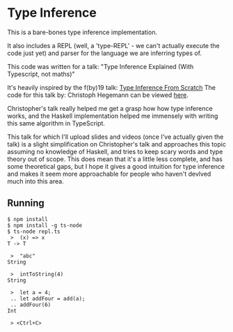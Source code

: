 # Type Inference

This is a bare-bones type inference implementation.

It also includes a REPL (well, a 'type-REPL' - we can't actually execute the code just yet) and parser for the language we are inferring types of.

This code was written for a talk: "Type Inference Explained (With Typescript, not maths)"

It's heavily inspired by the f(by)19 talk: [Type Inference From Scratch](https://www.youtube.com/watch?v=ytPAlhnAKro)
The code for this talk by: Christoph Hegemann can be viewed [here](https://github.com/kritzcreek/fby19/tree/master).

Christopher's talk really helped me get a grasp how how type inference works, and the Haskell implementation helped me immensely with writing this same algorithm in TypeScript.

This talk for which I'll upload slides and videos (once I've actually given the talk) is a slight simplification on Christopher's talk and approaches this topic assuming no knowledge of Haskell, and tries to keep scary words and type theory out of scope. This does mean that it's a little less complete, and has some theoretical gaps, but I hope it gives a good intuition for type inference and makes it seem more approachable for people who haven't devlved much into this area.


## Running

```
$ npm install
$ npm install -g ts-node
$ ts-node repl.ts
 >  (x) => x
T -> T

 >  "abc"
String

 >  intToString(4)
String

 >  let a = 4;
 .. let addFour = add(a);
 .. addFour(6)
Int

 > <Ctrl+C>
```